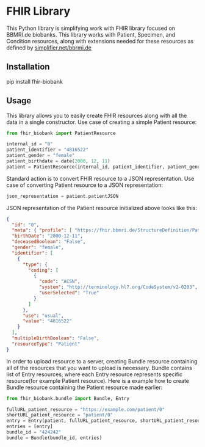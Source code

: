 # FHIR Library

This Python library is simplifying work with FHIR library focused on BBMRI.de biobanks.
This library works with Patient, Specimen, and Condition resources, along with
extensions needed for these resources as defined by [simplifier.net/bbrmi.de](https://simplifier.net/bbmri.de)

## Installation
pip install fhir-biobank

## Usage
This library allows you to easily create FHIR resources along with all the data in a single constructor.
Use case of creating a simple Patient resource:
```python
from fhir_biobank import PatientResource

internal_id = "0"
patient_identifier = "4816522"
patient_gender = "female"
patient_birthdate = date(2000, 12, 11)
patient = PatientResource(internal_id, patient_identifier, patient_gender, patient_birthdate)
```

Standard action is to convert FHIR resource to a JSON representation.
Use case of converting Patient resource to a JSON representation:

```python
json_representation = patient.patientJSON
```

JSON representation of the Patient resource initialized above looks like this:
```json
{
  "id": "0",
  "meta": { "profile": [ "https://fhir.bbmri.de/StructureDefinition/Patient" ] },
  "birthDate": "2000-12-11",
  "deceasedBoolean": "False",
  "gender": "female",
  "identifier": [
    {
      "type": {
        "coding": [
          {
            "code": "ACSN",
            "system": "http://terminology.hl7.org/CodeSystem/v2-0203",
            "userSelected": "True"
          }
        ]
      },
      "use": "usual",
      "value": "4816522"
    }
  ],
  "multipleBirthBoolean": "False",
  "resourceType": "Patient"
}
```
In order to upload resource to a server, creating Bundle resource containing all of the resources that you want to upload is necessary.
Bundle contains list of Entry resources, where each Entry resource represents specific resource(for example Patient resource).
Here is a example how to create Bundle resource containing the Patient resource made earlier:

```python
from fhir_biobank.bundle import Bundle, Entry

fullURL_patient_resource = "https://example.com/patient/0"
shortURL_patient_resource = "patient/0"
entry = Entry(patient, fullURL_patient_resource, shortURL_patient_resource)
entries = [entry]
bundle_id = "424242"
bundle = Bundle(bundle_id, entries)
```

